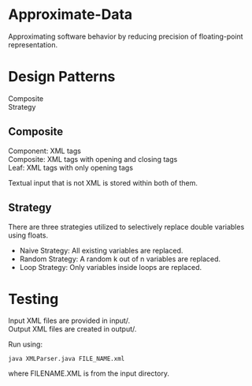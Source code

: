 Approximate-Data
================
Approximating software behavior by reducing precision of floating-point
representation.

Design Patterns
===============
Composite  
Strategy

Composite
---------
Component: XML tags  
Composite: XML tags with opening and closing tags  
Leaf: XML tags with only opening tags    

Textual input that is not XML is stored within both of them.

Strategy
--------
There are three strategies utilized to selectively replace double variables
using floats.

* Naive Strategy: All existing variables are replaced.
* Random Strategy: A random k out of n variables are replaced.
* Loop Strategy: Only variables inside loops are replaced.

Testing
=======
Input XML files are provided in input/.  
Output XML files are created in output/.    

Run using:  

    java XMLParser.java FILE_NAME.xml  
where FILENAME.XML is from the input directory.
